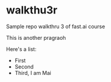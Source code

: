 # walkthu3r
Sample repo walkthru 3 of fast.ai course


This is another pragraoh

Here's a list:

- First
- Second
- Third, I am Mai
